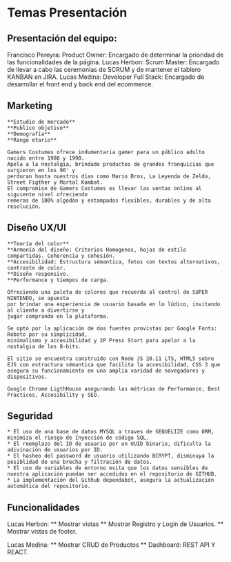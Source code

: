 # Temas Presentación #

## Presentación del equipo: 
Francisco Pereyra: Product Owner: Encargado de determinar la prioridad de las funcionalidades de la página.
Lucas Herbon: Scrum Master: Encargado de llevar a cabo las ceremonias de SCRUM y de mantener el tablero KANBAN en JIRA.
Lucas Medina: Developer Full Stack: Encargado de desarrollar el front end y back end del ecommerce.


## Marketing ##

    **Estudio de mercado**
    **Publico objetivo**
    **Demografía**
    **Rango etario**

    Gamers Costumes ofrece indumentaria gamer para un público adulto nacido entre 1980 y 1990. 
    Apela a la nostalgia, brindado productos de grandes franquicias que surgieron en los 90' y 
    perduran hasta nuestros días como Mario Bros, La Leyenda de Zelda, Street Figther y Mortal Kombat.
    El compromiso de Gamers Costumes es llevar las ventas online al siguiente nivel ofreciendo
    remeras de 100% algodón y estampados flexibles, durables y de alta resolución.

## Diseño UX/UI ##

    **Teoría del color**
    **Armonía del diseño: Criterios Homogenos, hojas de estilo compartidas. Coherencia y cohesión.
    **Accesibilidad: Estructura sémantica, fotos con textos alternativos, contraste de color.
    **Diseño responsivo.
    **Performance y tiempos de carga.

    Ofreciendo una paleta de colores que recuerda al control de SUPER NINTENDO, se apuesta
    por brindar una experiencia de usuario basada en lo lúdico, invitando al cliente a divertirse y 
    jugar comprando en la plataforma.

    Se optó por la aplicación de dos fuentes provistas por Google Fonts: Roboto por su simplicidad,
    minimalismo y accesibilidad y 2P Press Start para apelar a la nostalgia de los 8-bits.

    El sitio se encuentra construido con Node JS 20.11 LTS, HTML5 sobre EJS con estructura sémantica que facilita la accesibilidad, CSS 3 que asegura su funcionamiento en una amplia varidad de navegadores y dispositivos.

    Google Chrome LigthHouse asegurando las métricas de Performance, Best Practices, Accesibility y SEO. 

## Seguridad ##

    * El uso de una base de datos MYSQL a traves de SEQUELIZE como ORM, minimiza el riesgo de Inyección de código SQL.
    * El reemplazo del ID de usuario por un UUID binario, dificulta la adivinación de usuarios por ID.
    * El hasheo del password de usuario utilizando BCRYPT, disminuya la posiblidad de una brecha y filtración de datos.
    * El uso de variables de entorno evita que los datos sensibles de nuestra aplicación puedan ser accedidos en el repositorio de GITHUB.
    * La implementación del Github dependabot, asegura la actualización automática del repositorio.


## Funcionalidades ##
Lucas Herbon:
 ** Mostrar vistas
 ** Mostrar Registro y Login de Usuarios.
 ** Mostrar vistas de footer.

 Lucas Medina:
 ** Mostrar CRUD de Productos
 ** Dashboard: REST API Y REACT.
